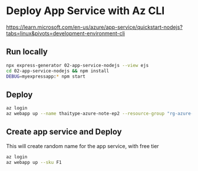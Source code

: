 # Deploy App Service with Az CLI

https://learn.microsoft.com/en-us/azure/app-service/quickstart-nodejs?tabs=linux&pivots=development-environment-cli

## Run locally

```bash
npx express-generator 02-app-service-nodejs --view ejs
cd 02-app-service-nodejs && npm install
DEBUG=myexpressapp:* npm start
```

## Deploy 
```bash
az login
az webapp up --name thaitype-azure-note-ep2 --resource-group "rg-azure-note-ep2"
```

## Create app service and Deploy
This will create random name for the app service, with free tier

```bash
az login
az webapp up --sku F1
```

